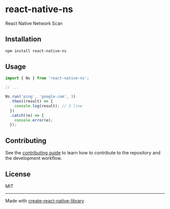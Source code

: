 # react-native-ns

React Native Network Scan

## Installation

```sh
npm install react-native-ns
```

## Usage

```js
import { Ns } from 'react-native-ns';

// ...

Ns.run('ping', 'google.com', 3)
  .then((result) => {
    console.log(result); // 3 line
  })
  .catch((e) => {
    console.error(e);
  });
```

## Contributing

See the [contributing guide](CONTRIBUTING.md) to learn how to contribute to the repository and the development workflow.

## License

MIT

---

Made with [create-react-native-library](https://github.com/callstack/react-native-builder-bob)

